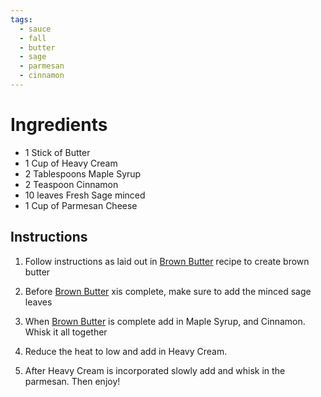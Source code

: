 ```yaml
---
tags:
  - sauce
  - fall
  - butter
  - sage
  - parmesan
  - cinnamon
---
```


# Ingredients
- 1 Stick of Butter
- 1 Cup of Heavy Cream
- 2 Tablespoons Maple Syrup
- 2 Teaspoon Cinnamon
- 10 leaves Fresh Sage minced
- 1 Cup of Parmesan Cheese

## Instructions
1. Follow instructions as laid out in [Brown Butter](../Brown%20Butter) recipe to create brown butter

2. Before  [Brown Butter](../Brown%20Butter) xis complete, make sure to add the minced sage leaves

3. When  [Brown Butter](../Brown%20Butter)  is complete add in Maple Syrup, and Cinnamon. Whisk it all together

4. Reduce the heat to low and add in Heavy Cream.

5. After Heavy Cream is incorporated slowly add and whisk in the parmesan. Then enjoy!